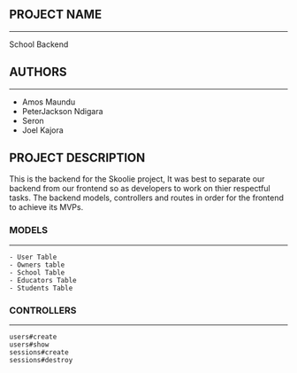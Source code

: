 ## PROJECT NAME
---
School Backend

## AUTHORS
---
- Amos Maundu
- PeterJackson Ndigara
- Seron
- Joel Kajora

## PROJECT DESCRIPTION
This is the backend for the Skoolie project, It was best to separate our backend from our frontend so as developers to work on thier respectful tasks. The backend models, controllers and routes in order for the frontend to achieve its MVPs.

### MODELS
---
```
- User Table
- Owners table
- School Table
- Educators Table
- Students Table
```

### CONTROLLERS
---
```
users#create
users#show
sessions#create
sessions#destroy
```